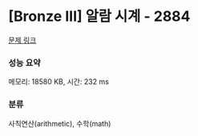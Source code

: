 # [Bronze III] 알람 시계 - 2884 

[문제 링크](https://www.acmicpc.net/problem/2884) 

### 성능 요약

메모리: 18580 KB, 시간: 232 ms

### 분류

사칙연산(arithmetic), 수학(math)

